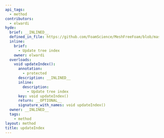 ```yaml
---
api_tags:
  - method
contributors:
  - elwardi
hyde:
  brief: __INLINED__
  defined_in_file: https://github.com/FoamScience/MeshFreeFoam/blob/master/src/meshfree/kdTrees/nanoflannKDTree/nanoflannKDTree.H
  inline:
    brief:
      - Update tree index
    owner: elwardi
  overloads:
    void updateIndex():
      annotation:
        - protected
      description: __INLINED__
      inline:
        description:
          - Update tree index
      key: void updateIndex()
      return: __OPTIONAL__
      signature_with_names: void updateIndex()
  owner: __INLINED__
  tags:
    - method
layout: method
title: updateIndex
---
```

